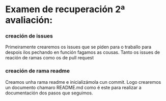 # Examen de recuperación 2ª avaliación:

### creación de issues
Primeiramente crearemos os issues que se piden para o traballo para despois ilos pechando en función fagamos as cousas.
Tanto os issues de reación de ramas como os de pull request


### creación de rama readme
Creamos unha rama readme e inicializámola cun commit.
Logo crearemos un documento chamaro README.md como é este para realizar a documentación dos pasos que seguimos.

